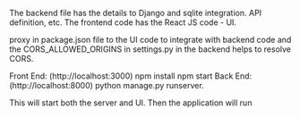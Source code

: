 The backend file has the details to Django and sqlite integration. API definition, etc.
The frontend code has the React JS code - UI.

proxy in package.json file to the UI code to integrate with backend code and the CORS_ALLOWED_ORIGINS in settings.py in the backend helps to resolve CORS.

Front End: (http://localhost:3000)
npm install
npm start
Back End: (http://localhost:8000)
python manage.py runserver.

This will start both the server and UI. Then the application will run
